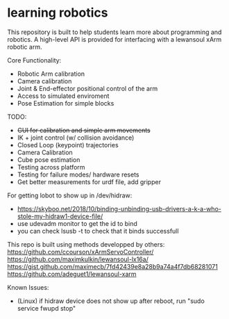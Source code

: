 # learning robotics

This repository is built to help students learn more about programming and robotics. 
A high-level API is provided for interfacing with a lewansoul xArm robotic arm. 

Core Functionality:
- Robotic Arm calibration
- Camera calibration
- Joint & End-effector positional control of the arm
- Access to simulated enviroment
- Pose Estimation for simple blocks

TODO:
- ~~GUI for calibration and simple arm movements~~
- IK + joint control (w/ collision avoidance)
- Closed Loop (keypoint) trajectories
- Camera Calibration
- Cube pose estimation
- Testing across platform
- Testing for failure modes/ hardware resets
- Get better measurements for urdf file, add gripper


For getting lobot to show up in /dev/hidraw:
- https://skyboo.net/2018/10/binding-unbinding-usb-drivers-a-k-a-who-stole-my-hidraw1-device-file/ 
- use udevadm monitor to get the id to bind
- you can check lsusb -t to check that it binds successfull

This repo is built using methods developped by others:
https://github.com/ccourson/xArmServoController/
https://github.com/maximkulkin/lewansoul-lx16a/
https://gist.github.com/maximecb/7fd42439e8a28b9a74a4f7db68281071
https://github.com/adeguet1/lewansoul-xarm

Known Issues:
- (Linux) if hidraw device does not show up after reboot, run "sudo service fwupd stop"
